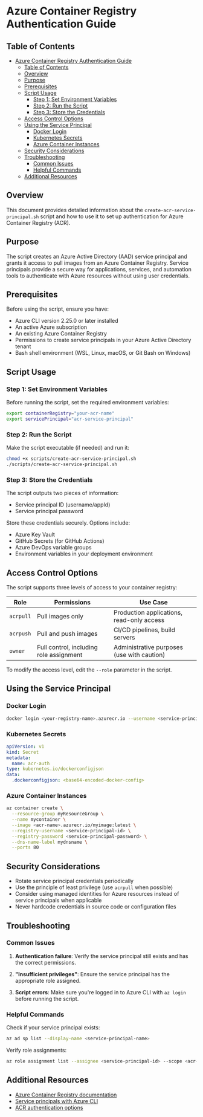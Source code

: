 # Azure Container Registry Authentication Guide

## Table of Contents

- [Azure Container Registry Authentication Guide](#azure-container-registry-authentication-guide)
  - [Table of Contents](#table-of-contents)
  - [Overview](#overview)
  - [Purpose](#purpose)
  - [Prerequisites](#prerequisites)
  - [Script Usage](#script-usage)
    - [Step 1: Set Environment Variables](#step-1-set-environment-variables)
    - [Step 2: Run the Script](#step-2-run-the-script)
    - [Step 3: Store the Credentials](#step-3-store-the-credentials)
  - [Access Control Options](#access-control-options)
  - [Using the Service Principal](#using-the-service-principal)
    - [Docker Login](#docker-login)
    - [Kubernetes Secrets](#kubernetes-secrets)
    - [Azure Container Instances](#azure-container-instances)
  - [Security Considerations](#security-considerations)
  - [Troubleshooting](#troubleshooting)
    - [Common Issues](#common-issues)
    - [Helpful Commands](#helpful-commands)
  - [Additional Resources](#additional-resources)

## Overview

This document provides detailed information about the `create-acr-service-principal.sh` script and how to use it to set up authentication for Azure Container Registry (ACR).

## Purpose

The script creates an Azure Active Directory (AAD) service principal and grants it access to pull images from an Azure Container Registry. Service principals provide a secure way for applications, services, and automation tools to authenticate with Azure resources without using user credentials.

## Prerequisites

Before using the script, ensure you have:

- Azure CLI version 2.25.0 or later installed
- An active Azure subscription
- An existing Azure Container Registry
- Permissions to create service principals in your Azure Active Directory tenant
- Bash shell environment (WSL, Linux, macOS, or Git Bash on Windows)

## Script Usage

### Step 1: Set Environment Variables

Before running the script, set the required environment variables:

```bash
export containerRegistry="your-acr-name"
export servicePrincipal="acr-service-principal"
```

### Step 2: Run the Script

Make the script executable (if needed) and run it:

```bash
chmod +x scripts/create-acr-service-principal.sh
./scripts/create-acr-service-principal.sh
```

### Step 3: Store the Credentials

The script outputs two pieces of information:

- Service principal ID (username/appId)
- Service principal password

Store these credentials securely. Options include:

- Azure Key Vault
- GitHub Secrets (for GitHub Actions)
- Azure DevOps variable groups
- Environment variables in your deployment environment

## Access Control Options

The script supports three levels of access to your container registry:

| Role      | Permissions                             | Use Case                                   |
| --------- | --------------------------------------- | ------------------------------------------ |
| `acrpull` | Pull images only                        | Production applications, read-only access  |
| `acrpush` | Pull and push images                    | CI/CD pipelines, build servers             |
| `owner`   | Full control, including role assignment | Administrative purposes (use with caution) |

To modify the access level, edit the `--role` parameter in the script.

## Using the Service Principal

### Docker Login

```bash
docker login <your-registry-name>.azurecr.io --username <service-principal-id> --password <service-principal-password>
```

### Kubernetes Secrets

```yaml
apiVersion: v1
kind: Secret
metadata:
  name: acr-auth
type: kubernetes.io/dockerconfigjson
data:
  .dockerconfigjson: <base64-encoded-docker-config>
```

### Azure Container Instances

```bash
az container create \
  --resource-group myResourceGroup \
  --name mycontainer \
  --image <acr-name>.azurecr.io/myimage:latest \
  --registry-username <service-principal-id> \
  --registry-password <service-principal-password> \
  --dns-name-label mydnsname \
  --ports 80
```

## Security Considerations

- Rotate service principal credentials periodically
- Use the principle of least privilege (use `acrpull` when possible)
- Consider using managed identities for Azure resources instead of service principals when applicable
- Never hardcode credentials in source code or configuration files

## Troubleshooting

### Common Issues

1. **Authentication failure**: Verify the service principal still exists and has the correct permissions.

2. **"Insufficient privileges"**: Ensure the service principal has the appropriate role assigned.

3. **Script errors**: Make sure you're logged in to Azure CLI with `az login` before running the script.

### Helpful Commands

Check if your service principal exists:

```bash
az ad sp list --display-name <service-principal-name>
```

Verify role assignments:

```bash
az role assignment list --assignee <service-principal-id> --scope <acr-registry-id>
```

## Additional Resources

- [Azure Container Registry documentation](https://docs.microsoft.com/en-us/azure/container-registry/)
- [Service principals with Azure CLI](https://docs.microsoft.com/en-us/cli/azure/create-an-azure-service-principal-azure-cli)
- [ACR authentication options](https://docs.microsoft.com/en-us/azure/container-registry/container-registry-authentication)
